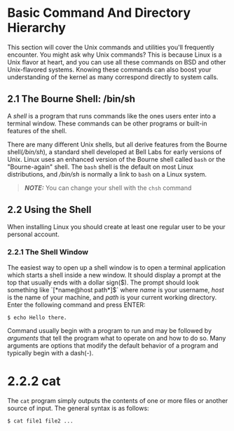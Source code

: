 # Basic Command And Directory Hierarchy
This section will cover the Unix commands and utilities you'll frequently encounter. You might ask why Unix commands? This is because Linux is a Unix flavor at heart, and you can use all these commands on BSD and other Unix-flavored systems. Knowing these commands can also boost your understanding of the kernel as many correspond directly to system calls. 

## 2.1 The Bourne Shell: /bin/sh
A *shell* is a program that runs commands like the ones users enter into a terminal window. These commands can be other programs or built-in features of the shell.

There are many different Unix shells, but all derive features from the Bourne shell(*/bin/sh*), a standard shell developed at Bell Labs for early versions of Unix. Linux uses an enhanced version of the Bourne shell called `bash` or the "Bourne-again" shell. The `bash` shell is the default on most Linux distributions, and */bin/sh* is normally a link to `bash` on a Linux system.

> **_NOTE:_** You can change your shell with the `chsh` command

## 2.2 Using the Shell
When installing Linux you should create at least one regular user to be your personal account.

### 2.2.1 The Shell Window
The easiest way to open up a shell window is to open a terminal application which starts a shell inside a  new window. It should display a prompt at the top that usually ends with a dollar sign($). The prompt should look something like `[*name@host path*]$` where *name* is your username, *host* is the name of your machine, and *path* is your current working directory. Enter the following command and press ENTER:

```Shell
$ echo Hello there.
```

Command usually begin with a program to run and may be followed by *arguments* that tell the program what to operate on and how to do so. Many arguments are options that modify the default behavior of a program and typically begin with a dash(-).

# 2.2.2 cat
The `cat` program simply outputs the contents of one or more files or another source of input. The general syntax is as follows:

```Shell
$ cat file1 file2 ...
```


















